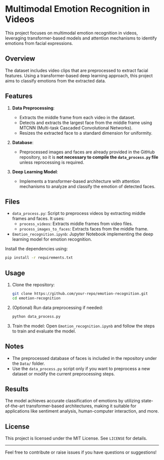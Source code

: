 # Multimodal Emotion Recognition in Videos

This project focuses on multimodal emotion recognition in videos, leveraging transformer-based models and attention mechanisms to identify emotions from facial expressions.

## Overview

The dataset includes video clips that are preprocessed to extract facial features. Using a transformer-based deep learning approach, this project aims to classify emotions from the extracted data.

## Features

1. **Data Preprocessing**: 
   - Extracts the middle frame from each video in the dataset.
   - Detects and extracts the largest face from the middle frame using MTCNN (Multi-task Cascaded Convolutional Networks).
   - Resizes the extracted face to a standard dimension for uniformity.

2. **Database**:
   - Preprocessed images and faces are already provided in the GitHub repository, so it is **not necessary to compile the `data_process.py` file** unless reprocessing is required.

3. **Deep Learning Model**:
   - Implements a transformer-based architecture with attention mechanisms to analyze and classify the emotion of detected faces.

## Files

- `data_process.py`: Script to preprocess videos by extracting middle frames and faces. It uses:
  - `process_videos`: Extracts middle frames from video files.
  - `process_images_to_faces`: Extracts faces from the middle frame.
- `Emotion_recognition.ipynb`: Jupyter Notebook implementing the deep learning model for emotion recognition.

Install the dependencies using:
```bash
pip install -r requirements.txt
```

## Usage

1. Clone the repository:
   ```bash
   git clone https://github.com/your-repo/emotion-recognition.git
   cd emotion-recognition
   ```

2. (Optional) Run data preprocessing if needed:
   ```bash
   python data_process.py
   ```

3. Train the model:
   Open `Emotion_recognition.ipynb` and follow the steps to train and evaluate the model.

## Notes

- The preprocessed database of faces is included in the repository under the `Data/` folder.
- Use the `data_process.py` script only if you want to preprocess a new dataset or modify the current preprocessing steps.

## Results

The model achieves accurate classification of emotions by utilizing state-of-the-art transformer-based architectures, making it suitable for applications like sentiment analysis, human-computer interaction, and more.

## License

This project is licensed under the MIT License. See `LICENSE` for details.

---

Feel free to contribute or raise issues if you have questions or suggestions!
